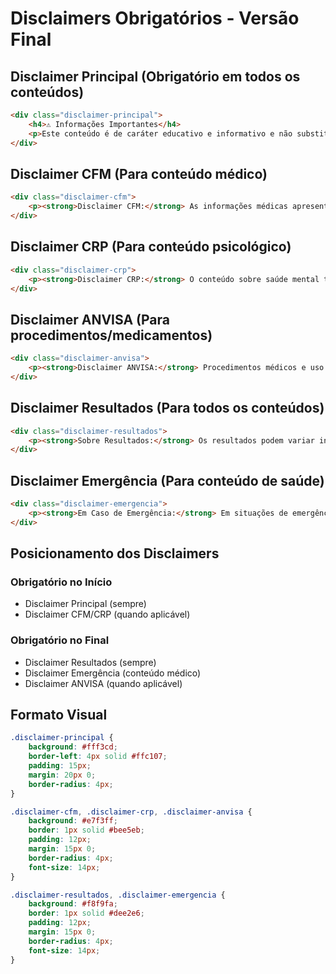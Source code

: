 # Disclaimers Obrigatórios - Versão Final

## Disclaimer Principal (Obrigatório em todos os conteúdos)
```html
<div class="disclaimer-principal">
    <h4>⚠️ Informações Importantes</h4>
    <p>Este conteúdo é de caráter educativo e informativo e não substitui a consulta médica profissional. O diagnóstico e tratamento de qualquer condição de saúde devem ser realizados por profissionais habilitados. Sempre procure orientação médica para questões relacionadas à sua saúde.</p>
</div>
```

## Disclaimer CFM (Para conteúdo médico)
```html
<div class="disclaimer-cfm">
    <p><strong>Disclaimer CFM:</strong> As informações médicas apresentadas têm caráter educativo e não substituem a consulta presencial com médico especializado. Este profissional é registrado no Conselho Regional de Medicina (CRM) sob o número [CRM]. Para diagnóstico e tratamento adequados, agende uma consulta médica.</p>
</div>
```

## Disclaimer CRP (Para conteúdo psicológico)
```html
<div class="disclaimer-crp">
    <p><strong>Disclaimer CRP:</strong> O conteúdo sobre saúde mental tem finalidade educativa e não substitui o acompanhamento psicológico profissional. Este profissional é registrado no Conselho Regional de Psicologia (CRP) sob o número [CRP]. Para questões de saúde mental, procure um psicólogo qualificado.</p>
</div>
```

## Disclaimer ANVISA (Para procedimentos/medicamentos)
```html
<div class="disclaimer-anvisa">
    <p><strong>Disclaimer ANVISA:</strong> Procedimentos médicos e uso de medicamentos devem ser realizados exclusivamente por profissionais habilitados. Este estabelecimento é regularizado junto à ANVISA. Não pratique automedicação ou procedimentos sem supervisão profissional adequada.</p>
</div>
```

## Disclaimer Resultados (Para todos os conteúdos)
```html
<div class="disclaimer-resultados">
    <p><strong>Sobre Resultados:</strong> Os resultados podem variar individualmente e dependem de diversos fatores incluindo histórico médico, idade, estilo de vida e adesão ao tratamento. Não há garantia de resultados específicos. Consulte sempre um profissional para avaliar seu caso particular.</p>
</div>
```

## Disclaimer Emergência (Para conteúdo de saúde)
```html
<div class="disclaimer-emergencia">
    <p><strong>Em Caso de Emergência:</strong> Em situações de emergência médica, procure imediatamente um pronto-socorro ou ligue para o SAMU (192). Este conteúdo não oferece orientações para situações de urgência ou emergência médica.</p>
</div>
```

## Posicionamento dos Disclaimers
### Obrigatório no Início
- Disclaimer Principal (sempre)
- Disclaimer CFM/CRP (quando aplicável)

### Obrigatório no Final
- Disclaimer Resultados (sempre)
- Disclaimer Emergência (conteúdo médico)
- Disclaimer ANVISA (quando aplicável)

## Formato Visual
```css
.disclaimer-principal {
    background: #fff3cd;
    border-left: 4px solid #ffc107;
    padding: 15px;
    margin: 20px 0;
    border-radius: 4px;
}

.disclaimer-cfm, .disclaimer-crp, .disclaimer-anvisa {
    background: #e7f3ff;
    border: 1px solid #bee5eb;
    padding: 12px;
    margin: 15px 0;
    border-radius: 4px;
    font-size: 14px;
}

.disclaimer-resultados, .disclaimer-emergencia {
    background: #f8f9fa;
    border: 1px solid #dee2e6;
    padding: 12px;
    margin: 15px 0;
    border-radius: 4px;
    font-size: 14px;
}
```